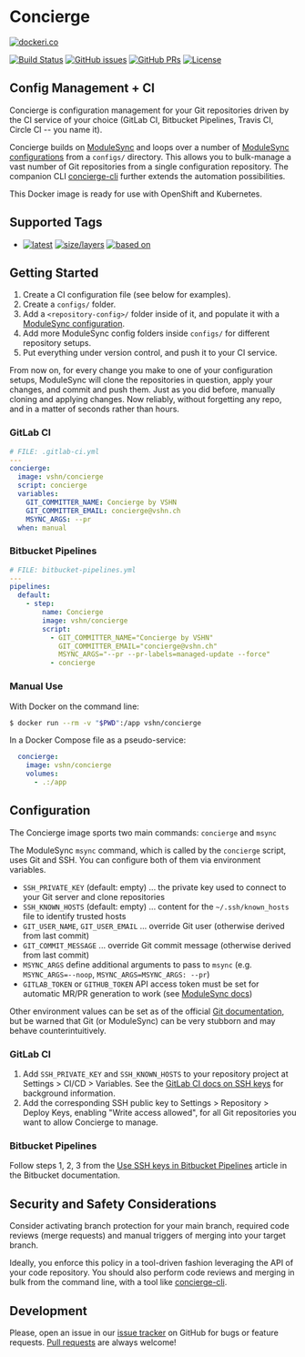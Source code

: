 Concierge
=========

[![dockeri.co](http://dockeri.co/image/vshn/concierge)](https://hub.docker.com/r/vshn/concierge/)

[![Build Status](https://img.shields.io/docker/cloud/build/vshn/concierge.svg)](https://hub.docker.com/r/vshn/concierge/builds
) [![GitHub issues](https://img.shields.io/github/issues-raw/vshn/docker-concierge.svg)](https://github.com/vshn/docker-concierge/issues
) [![GitHub PRs](https://img.shields.io/github/issues-pr-raw/vshn/docker-concierge.svg)](https://github.com/vshn/docker-concierge/pulls
) [![License](https://img.shields.io/github/license/vshn/docker-concierge.svg)](https://github.com/vshn/docker-concierge/blob/master/LICENSE)

Config Management + CI
----------------------

Concierge is configuration management for your Git repositories driven by the
CI service of your choice (GitLab CI, Bitbucket Pipelines, Travis CI, Circle CI -- you name it).

Concierge builds on [ModuleSync](https://github.com/vshn/docker-modulesync/)
and loops over a number of [ModuleSync configurations](
https://github.com/puppetlabs/modulesync_configs) from a `configs/` directory.
This allows you to bulk-manage a vast number of Git repositories from a single
configuration repository. The companion CLI [concierge-cli](
https://pypi.org/project/concierge-cli/) further extends the automation possibilities.

This Docker image is ready for use with OpenShift and Kubernetes.

Supported Tags
--------------

- [![latest](
  https://img.shields.io/badge/latest-blue.svg?colorA=22313f&colorB=4a637b&logo=docker)](
  https://github.com/vshn/docker-concierge/blob/master/Dockerfile) [![size/layers](
  https://images.microbadger.com/badges/image/vshn/concierge:latest.svg)](
  https://microbadger.com/images/vshn/concierge:latest) [![based on](
  https://img.shields.io/badge/Git-master-grey.svg?colorA=5a5b5c&colorB=9a9b9c&logo=github)](
  https://github.com/vshn/docker-concierge)

Getting Started
---------------

1. Create a CI configuration file (see below for examples).
1. Create a `configs/` folder.
1. Add a `<repository-config>/` folder inside of it, and populate it with a [
   ModuleSync configuration](https://github.com/puppetlabs/modulesync_configs).
1. Add more ModuleSync config folders inside `configs/` for different repository setups.
1. Put everything under version control, and push it to your CI service.

From now on, for every change you make to one of your configuration setups, ModuleSync
will clone the repositories in question, apply your changes, and commit and push them.
Just as you did before, manually cloning and applying changes.
Now reliably, without forgetting any repo, and in a matter of seconds rather than hours.

### GitLab CI

```yaml
# FILE: .gitlab-ci.yml
---
concierge:
  image: vshn/concierge
  script: concierge
  variables:
    GIT_COMMITTER_NAME: Concierge by VSHN
    GIT_COMMITTER_EMAIL: concierge@vshn.ch
    MSYNC_ARGS: --pr
  when: manual
```

### Bitbucket Pipelines

```yaml
# FILE: bitbucket-pipelines.yml
---
pipelines:
  default:
    - step:
        name: Concierge
        image: vshn/concierge
        script:
          - GIT_COMMITTER_NAME="Concierge by VSHN"
            GIT_COMMITTER_EMAIL="concierge@vshn.ch"
            MSYNC_ARGS="--pr --pr-labels=managed-update --force"
          - concierge
```

### Manual Use

With Docker on the command line:

```bash
$ docker run --rm -v "$PWD":/app vshn/concierge
```

In a Docker Compose file as a pseudo-service:

```yaml
  concierge:
    image: vshn/concierge
    volumes:
      - .:/app
```

Configuration
-------------

The Concierge image sports two main commands: `concierge` and `msync`

The ModuleSync `msync` command, which is called by the `concierge` script,
uses Git and SSH. You can configure both of them via environment variables.

- `SSH_PRIVATE_KEY` (default: empty) ... the private key used to connect to your Git server and clone repositories
- `SSH_KNOWN_HOSTS` (default: empty) ... content for the `~/.ssh/known_hosts` file to identify trusted hosts
- `GIT_USER_NAME`, `GIT_USER_EMAIL` ... override Git user (otherwise derived from last commit)
- `GIT_COMMIT_MESSAGE` ... override Git commit message (otherwise derived from last commit)
- `MSYNC_ARGS` define additional arguments to pass to `msync` (e.g. `MSYNC_ARGS=--noop`, `MSYNC_ARGS=MSYNC_ARGS: --pr`)
- `GITLAB_TOKEN` or `GITHUB_TOKEN` API access token must be set for automatic MR/PR generation to work (see
  [ModuleSync docs](https://github.com/voxpupuli/modulesync#submitting-prsmrs-to-github-or-gitlab))

Other environment values can be set as of the official [Git documentation](
https://git-scm.com/book/en/v2/Git-Internals-Environment-Variables
), but be warned that Git (or ModuleSync) can be very stubborn and may behave counterintuitively.

### GitLab CI

1. Add `SSH_PRIVATE_KEY` and `SSH_KNOWN_HOSTS` to your repository project at
   Settings > CI/CD > Variables. See the [GitLab CI docs on SSH keys](
   https://docs.gitlab.com/ce/ci/ssh_keys/) for background information.
1. Add the corresponding SSH public key to Settings > Repository > Deploy Keys,
   enabling "Write access allowed", for all Git repositories you want to allow
   Concierge to manage.

### Bitbucket Pipelines

Follow steps 1, 2, 3 from the [Use SSH keys in Bitbucket Pipelines](
https://confluence.atlassian.com/bitbucket/use-ssh-keys-in-bitbucket-pipelines-847452940.html
) article in the Bitbucket documentation.

Security and Safety Considerations
----------------------------------

Consider activating branch protection for your main branch, required code reviews
(merge requests) and manual triggers of merging into your target branch.

Ideally, you enforce this policy in a tool-driven fashion leveraging the API
of your code repository. You should also perform code reviews and merging in
bulk from the command line, with a tool like [concierge-cli](https://pypi.org/project/concierge-cli/).

Development
-----------

Please, open an issue in our [issue tracker](https://github.com/vshn/docker-concierge/issues
) on GitHub for bugs or feature requests. [Pull requests](
https://github.com/vshn/docker-concierge/pulls) are always welcome!
